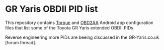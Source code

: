 # GR Yaris OBDII PID list

This repository contains [Torque][torque] and [OBD2AA][obd2aa] Android app configuration files that list some of the Toyota GR Yaris extended OBDII PIDs.

Reverse engineering more PIDs are beeing discussed in the GR-Yaris.co.uk [forum thread].

[torque]: https://play.google.com/store/apps/details?id=org.prowl.torque
[obd2aa]: https://forum.xda-developers.com/t/app-5-0-obd2-plugin-for-android-auto-use-torque-with-androidauto.3657805/
[reverse]: https://gr-yaris.co.uk/forum/threads/reverse-engineering-pids.4680/
